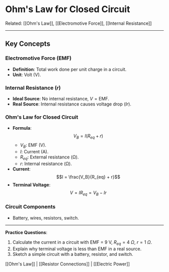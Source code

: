 # Ohm's Law for Closed Circuit  
Related: [[Ohm's Law]], [[Electromotive Force]], [[Internal Resistance]]  

---

## Key Concepts  
### Electromotive Force (EMF)  
- **Definition**: Total work done per unit charge in a circuit.  
- **Unit**: Volt (V).  

### Internal Resistance ($r$)  
- **Ideal Source**: No internal resistance, $V = \text{EMF}$.  
- **Real Source**: Internal resistance causes voltage drop ($Ir$).  

### Ohm's Law for Closed Circuit  
- **Formula**:  
  $$V_B = I (R_{eq} + r)$$  
  - $V_B$: EMF (V).  
  - $I$: Current (A).  
  - $R_{eq}$: External resistance (Ω).  
  - $r$: Internal resistance (Ω).  
- **Current**:  
  $$I = \frac{V_B}{R_{eq} + r}$$  
- **Terminal Voltage**:  
  $$V = I R_{eq} = V_B - I r$$  

### Circuit Components  
- Battery, wires, resistors, switch.  

---

**Practice Questions**:  
1. Calculate the current in a circuit with EMF = 9 V, $R_{eq} = 4\ \Omega$, $r = 1\ \Omega$.  
2. Explain why terminal voltage is less than EMF in a real source.  
3. Sketch a simple circuit with a battery, resistor, and switch.  

[[Ohm's Law]] | [[Resistor Connections]] | [[Electric Power]]